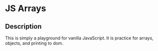  # JS Arrays
 
 ## Description
 This is simply a playground for vanilla JavaScript. It is practice for arrays, objects, and printing to dom.
